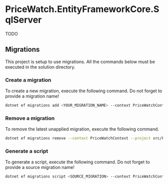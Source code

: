 ﻿# PriceWatch.EntityFrameworkCore.SqlServer

TODO

## Migrations

This project is setup to use migrations. All the commands below must be executed in the solution directory.

### Create a migration

To create a new migration, execute the following command. Do not forget to provide a migration name!

```sh
dotnet ef migrations add <YOUR_MIGRATION_NAME> --context PriceWatchContext --project src/PriceWatch.EntityFrameworkCore.SqlServer --startup-project src/PriceWatch.Worker
```

### Remove a migration

To remove the latest unapplied migration, execute the following command.

```sh
dotnet ef migrations remove --context PriceWatchContext --project src/PriceWatch.EntityFrameworkCore.SqlServer --startup-project src/PriceWatch.Worker
```

### Generate a script

To generate a script, execute the following command. Do not forget to provide a source migration name!

```sh
dotnet ef migrations script <SOURCE_MIGRATION> --context PriceWatchContext --project src/PriceWatch.EntityFrameworkCore.SqlServer --startup-project src/PriceWatch.Worker
```